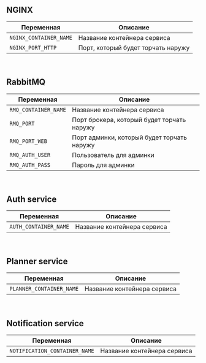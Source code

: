## NGINX

| Переменная             | Описание                           |
|------------------------|------------------------------------|
| `NGINX_CONTAINER_NAME` | Название контейнера сервиса        |
| `NGINX_PORT_HTTP`      | Порт, который будет торчать наружу |

<br>

## RabbitMQ

| Переменная           | Описание                                   |
|----------------------|--------------------------------------------|
| `RMQ_CONTAINER_NAME` | Название контейнера сервиса                |
| `RMQ_PORT`           | Порт брокера, который будет торчать наружу |
| `RMQ_PORT_WEB`       | Порт админки, который будет торчать наружу |
| `RMQ_AUTH_USER`      | Пользователь для админки                   |
| `RMQ_AUTH_PASS`      | Пароль для админки                         |

<br>

## Auth service

| Переменная            | Описание                    |
|-----------------------|-----------------------------|
| `AUTH_CONTAINER_NAME` | Название контейнера сервиса |

<br>

## Planner service

| Переменная               | Описание                    |
|--------------------------|-----------------------------|
| `PLANNER_CONTAINER_NAME` | Название контейнера сервиса |

<br>

## Notification service

| Переменная                    | Описание                    |
|-------------------------------|-----------------------------|
| `NOTIFICATION_CONTAINER_NAME` | Название контейнера сервиса |